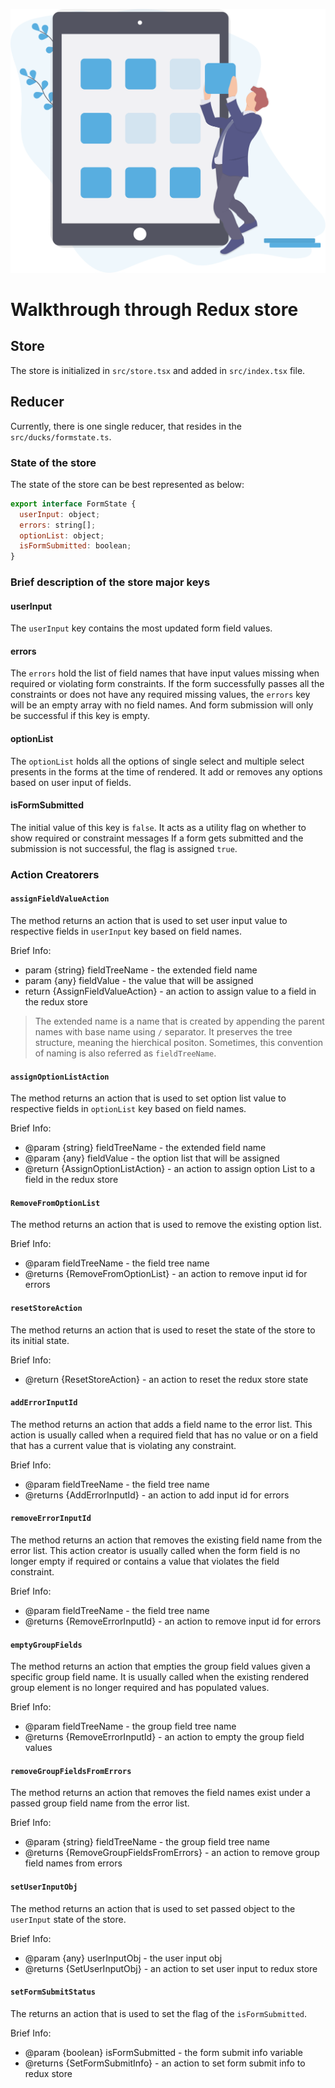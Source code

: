 ![store](./images/store.svg)

# Walkthrough through Redux store

## Store

The store is initialized in `src/store.tsx` and added in `src/index.tsx` file.

## Reducer

Currently, there is one single reducer, that resides in the `src/ducks/formstate.ts`.

### State of the store
The state of the store can be best represented as below:

```js
export interface FormState {
  userInput: object;
  errors: string[];
  optionList: object;
  isFormSubmitted: boolean;
}
```
### Brief description of the store major keys

#### userInput

The `userInput` key contains the most updated form field values.

#### errors

The `errors` hold the list of field names that have input values missing when required or violating form constraints. If the form successfully passes all the constraints or does not have any required missing values, the `errors` key will be an empty array with no field names. And form submission will only be successful if this key is empty.

#### optionList 

The `optionList` holds all the options of single select and multiple select presents in the forms at the time of rendered. It add or removes any options based on user input of fields.

#### isFormSubmitted

The initial value of this key is `false`. It acts as a utility flag on whether to show required or constraint messages If a form gets submitted and the submission is not successful, the flag is assigned `true`.

### Action Creatorers

#### `assignFieldValueAction`

The method returns an action that is used to set user input value to respective fields in `userInput` key based on field names.

Brief Info:
 * param {string} fieldTreeName - the extended field name
 * param {any} fieldValue - the value that will be assigned
 * return {AssignFieldValueAction} - an action to assign value to a field in the redux store

 > The extended name is a name that is created by appending the parent names with base name using `/` separator. It preserves the tree structure, meaning the hierchical positon. Sometimes, this convention of naming is also referred as `fieldTreeName`.

#### `assignOptionListAction`

The method returns an action that is used to set option list value to respective fields in `optionList` key based on field names.

Brief Info:

 * @param {string} fieldTreeName - the extended field name
 * @param {any} fieldValue - the option list that will be assigned
 * @return {AssignOptionListAction} - an action to assign option List to a field in the redux store

#### `RemoveFromOptionList`

 The method returns an action that is used to remove the existing option list.

 Brief Info:
 * @param fieldTreeName - the field tree name
 * @returns {RemoveFromOptionList} - an action to remove input id for errors

#### `resetStoreAction`

 The method returns an action that is used to reset the state of the store to its initial state.

Brief Info:
* @return {ResetStoreAction} - an action to reset the redux store state

#### `addErrorInputId`

The method returns an action that adds a field name to the error list. This action is usually called when a required field that has no value or on a field that has a current value that is violating any constraint.

Brief Info:
* @param fieldTreeName - the field tree name
* @returns {AddErrorInputId} - an action to add input id for errors

#### `removeErrorInputId`

The method returns an action that removes the existing field name from the error list. This action creator is usually called when the form field is no longer empty if required or contains a value that violates the field constraint.

Brief Info:
* @param fieldTreeName - the field tree name
* @returns {RemoveErrorInputId} - an action to remove input id for errors


#### `emptyGroupFields`

The method returns an action that empties the group field values given a specific group field name. It is usually called when the existing rendered group element is no longer required and has populated values. 

Brief Info:
* @param fieldTreeName - the group field tree name
* @returns {RemoveErrorInputId} - an action to empty the group field values

#### `removeGroupFieldsFromErrors`

The method returns an action that removes the field names exist under a passed group field name from the error list. 

Brief Info:
* @param {string} fieldTreeName - the group field tree name
* @returns {RemoveGroupFieldsFromErrors} - an action to remove group field names from errors

#### `setUserInputObj`

The method returns an action that is used to set passed object to the `userInput` state of the store.

Brief Info:
* @param {any} userInputObj - the user input obj
* @returns {SetUserInputObj} - an action to set user input to redux store

#### `setFormSubmitStatus`

The returns an action that is used to set the flag of the `isFormSubmitted`.

Brief Info:
* @param {boolean} isFormSubmitted - the form submit info variable
* @returns {SetFormSubmitInfo} - an action to set form submit info to redux store
